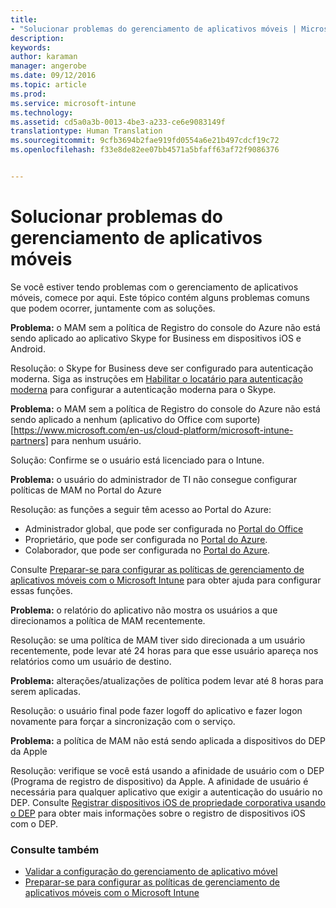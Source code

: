 ```yaml
---
title:
- "Solucionar problemas do gerenciamento de aplicativos móveis | Microsoft Intune"
description: 
keywords: 
author: karaman
manager: angerobe
ms.date: 09/12/2016
ms.topic: article
ms.prod: 
ms.service: microsoft-intune
ms.technology: 
ms.assetid: cd5a0a3b-0013-4be3-a233-ce6e9083149f
translationtype: Human Translation
ms.sourcegitcommit: 9cfb3694b2fae919fd0554a6e21b497cdcf19c72
ms.openlocfilehash: f33e8de82ee07bb4571a5bfaff63af72f9086376


---
```


# Solucionar problemas do gerenciamento de aplicativos móveis

Se você estiver tendo problemas com o gerenciamento de aplicativos móveis, comece por aqui. Este tópico contém alguns problemas comuns que podem ocorrer, juntamente com as soluções.


**Problema:** o MAM sem a política de Registro do console do Azure não está sendo aplicado ao aplicativo Skype for Business em dispositivos iOS e Android.

Resolução: o Skype for Business deve ser configurado para autenticação moderna.  Siga as instruções em [Habilitar o locatário para autenticação moderna](http://social.technet.microsoft.com/wiki/contents/articles/34339.skype-for-business-online-enable-your-tenant-for-modern-authentication.aspx) para configurar a autenticação moderna para o Skype.

**Problema:** o MAM sem a política de Registro do console do Azure não está sendo aplicado a nenhum (aplicativo do Office com suporte) [https://www.microsoft.com/en-us/cloud-platform/microsoft-intune-partners] para nenhum usuário.
 
Solução: Confirme se o usuário está licenciado para o Intune.  

**Problema:** o usuário do administrador de TI não consegue configurar políticas de MAM no Portal do Azure

Resolução: as funções a seguir têm acesso ao Portal do Azure:

- Administrador global, que pode ser configurada no [Portal do Office](http://portal.office.com/)
- Proprietário, que pode ser configurada no [Portal do Azure](https://portal.azure.com/).
- Colaborador, que pode ser configurada no [Portal do Azure](https://portal.azure.com/).

Consulte [Preparar-se para configurar as políticas de gerenciamento de aplicativos móveis com o Microsoft Intune](https://docs.microsoft.com/en-us/intune/deploy-use/get-ready-to-configure-mobile-app-management-policies-with-microsoft-intune) para obter ajuda para configurar essas funções. 

**Problema:** o relatório do aplicativo não mostra os usuários a que direcionamos a política de MAM recentemente.

Resolução: se uma política de MAM tiver sido direcionada a um usuário recentemente, pode levar até 24 horas para que esse usuário apareça nos relatórios como um usuário de destino. 

**Problema:** alterações/atualizações de política podem levar até 8 horas para serem aplicadas.  

Resolução: o usuário final pode fazer logoff do aplicativo e fazer logon novamente para forçar a sincronização com o serviço.  

**Problema:** a política de MAM não está sendo aplicada a dispositivos do DEP da Apple

Resolução: verifique se você está usando a afinidade de usuário com o DEP (Programa de registro de dispositivo) da Apple. A afinidade de usuário é necessária para qualquer aplicativo que exigir a autenticação do usuário no DEP.
Consulte [Registrar dispositivos iOS de propriedade corporativa usando o DEP](https://docs.microsoft.com/en-us/intune/deploy-use/ios-device-enrollment-program-in-microsoft-intune) para obter mais informações sobre o registro de dispositivos iOS com o DEP.


### Consulte também
- [Validar a configuração do gerenciamento de aplicativo móvel](https://docs.microsoft.com/en-us/intune/deploy-use/validate-mobile-application-management)
- [Preparar-se para configurar as políticas de gerenciamento de aplicativos móveis com o Microsoft Intune](https://docs.microsoft.com/en-us/intune/deploy-use/get-ready-to-configure-mobile-app-management-policies-with-microsoft-intune) 





<!--HONumber=Sep16_HO2-->


